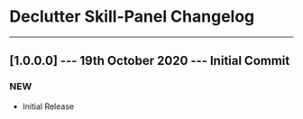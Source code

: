 # Declutter Skill-Panel Changelog

---

## [1.0.0.0] --- 19th October 2020 --- **Initial Commit**

### NEW

* Initial Release
